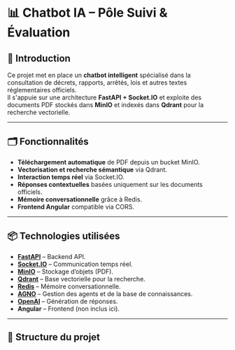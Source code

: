 # 📊 Chatbot IA – Pôle Suivi & Évaluation

## 📌 Introduction
Ce projet met en place un **chatbot intelligent** spécialisé dans la consultation de décrets, rapports, arrêtés, lois et autres textes réglementaires officiels.  
Il s'appuie sur une architecture **FastAPI + Socket.IO** et exploite des documents PDF stockés dans **MinIO** et indexés dans **Qdrant** pour la recherche vectorielle.

---

## 🗂 Fonctionnalités
- **Téléchargement automatique** de PDF depuis un bucket MinIO.
- **Vectorisation et recherche sémantique** via Qdrant.
- **Interaction temps réel** via Socket.IO.
- **Réponses contextuelles** basées uniquement sur les documents officiels.
- **Mémoire conversationnelle** grâce à Redis.
- **Frontend Angular** compatible via CORS.

---

## 📦 Technologies utilisées
- **[FastAPI](https://fastapi.tiangolo.com/)** – Backend API.
- **[Socket.IO](https://python-socketio.readthedocs.io/)** – Communication temps réel.
- **[MinIO](https://min.io/)** – Stockage d’objets (PDF).
- **[Qdrant](https://qdrant.tech/)** – Base vectorielle pour la recherche.
- **[Redis](https://redis.io/)** – Mémoire conversationnelle.
- **[AGNO](https://github.com/agno-ai)** – Gestion des agents et de la base de connaissances.
- **[OpenAI](https://platform.openai.com/)** – Génération de réponses.
- **Angular** – Frontend (non inclus ici).

---

## 📂 Structure du projet
